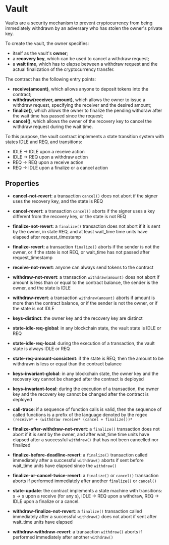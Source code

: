 # Vault

Vaults are a security mechanism to prevent cryptocurrency from being immediately withdrawn by an adversary who has stolen the owner's private key.

To create the vault, the owner specifies:
- itself as the vault's **owner**; 
- a **recovery key**, which can be used to cancel a withdraw request;
- a **wait time**, which has to elapse between a withdraw request and the actual finalization of the cryptocurrency transfer.

The contract has the following entry points:
- **receive(amount)**, which allows anyone to deposit tokens into the contract;
- **withdraw(receiver, amount)**, which allows the owner to issue a withdraw request, specifying the receiver and the desired amount;
- **finalize()**, which allows the owner to finalize the pending withdraw after the wait time has passed since the request;
- **cancel()**, which allows the owner of the recovery key to cancel the withdraw request during the wait time.

To this purpose, the vault contract implements a state transition system with states IDLE and REQ, and transitions: 
- IDLE -> IDLE upon a receive action
- IDLE -> REQ upon a withdraw action
- REQ -> REQ upon a receive action
- REQ -> IDLE upon a finalize or a cancel action


## Properties

- **cancel-not-revert**: a transaction `cancel()` does not abort if the signer uses the recovery key, and the state is REQ

- **cancel-revert**: a transaction `cancel()` aborts if the signer uses a key different from the recovery key, or the state is not REQ

- **finalize-not-revert**: a `finalize()` transaction does not abort if it is sent by the owner, in state REQ, and at least wait_time time units have elapsed after request_timestamp

- <a name="finalize-revert">**finalize-revert**</a>: a transaction `finalize()` aborts if the sender is not the owner, or if the state is not REQ, or wait_time has not passed after request_timestamp

- **receive-not-revert**: anyone can always send tokens to the contract

- **withdraw-not-revert**: a transaction `withdraw(amount)` does not abort if amount is less than or equal to the contract balance, the sender is the owner, and the state is IDLE

- **withdraw-revert**: a transaction `withdraw(amount)` aborts if amount is more than the contract balance, or if the sender is not the owner, or if the state is not IDLE

- <a name="keys-distinct">**keys-distinct**</a>: the owner key and the recovery key are distinct

- <a name="state-idle-req-global">**state-idle-req-global**</a>: in any blockchain state, the vault state is IDLE or REQ

- **state-idle-req-local**: during the execution of a transaction, the vault state is always IDLE or REQ

- **state-req-amount-consistent**: if the state is REQ, then the amount to be withdrawn is less or equal than the contract balance

- **keys-invariant-global**: in any blockchain state, the owner key and the recovery key cannot be changed after the contract is deployed

- **keys-invariant-local**: during the execution of a transaction, the owner key and the recovery key cannot be changed after the contract is deployed

- **call-trace**: if a sequence of function calls is valid, then the sequence of called functions is a prefix of the language denoted by the regex `(receive* + (withdraw receive* (cancel + finalize)))*`

- **finalize-after-withdraw-not-revert**: a `finalize()` transaction does not abort if it is sent by the owner, and after wait_time time units have elapsed after a successful `withdraw()` that has not been cancelled nor finalized

- **finalize-before-deadline-revert**: a `finalize()` transaction called immediately after a successful `withdraw()` aborts if sent before wait_time units have elapsed since the `withdraw()`

- **finalize-or-cancel-twice-revert**: a `finalize()` or `cancel()` transaction aborts if performed immediately after another `finalize()` or `cancel()`

- **state-update**: the contract implements a state machine with transitions: s -> s upon a receive (for any s), IDLE -> REQ upon a withdraw, REQ -> IDLE upon a finalize or a cancel.

- <a name="withdraw-finalize-not-revert">**withdraw-finalize-not-revert**</a>: a `finalize()` transaction called immediately after a successful `withdraw()` does not abort if sent after wait_time units have elapsed

- **withdraw-withdraw-revert**: a transaction `withdraw()` aborts if performed immediately after another `withdraw()`
